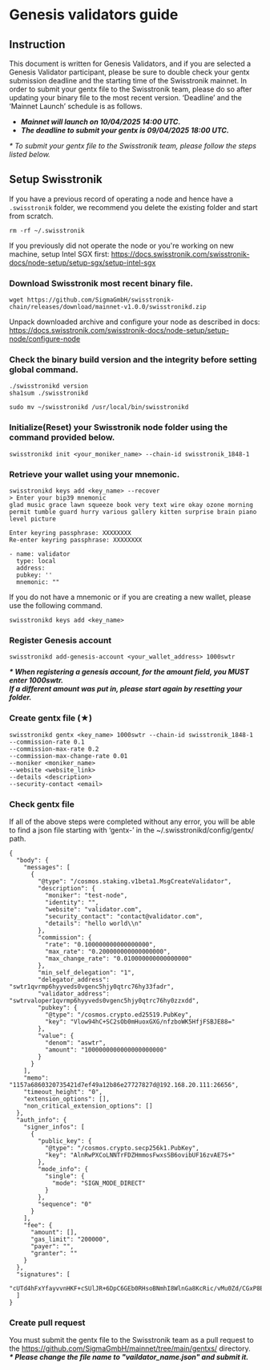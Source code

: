 # Genesis validators guide

## Instruction

This document is written for Genesis Validators, and if you are selected a Genesis Validator participant, please be sure to double check your gentx submission deadline and the starting time of the Swisstronik mainnet. In order to submit your gentx file to the Swisstronik team, please do so after updating your binary file to the most recent version. ‘Deadline’ and the ‘Mainnet Launch’ schedule is as follows.

* _**Mainnet will launch on 10/04/2025 14:00 UTC.**_
* _**The deadline to submit your gentx is 09/04/2025 18:00 UTC.**_

_\* To submit your gentx file to the Swisstronik team, please follow the steps listed below._

## Setup Swisstronik

If you have a previous record of operating a node and hence have a `.swisstronik` folder, we recommend you delete the existing folder and start from scratch.

```
rm -rf ~/.swisstronik
```

If you previously did not operate the node or you're working on new machine, setup Intel SGX first: https://docs.swisstronik.com/swisstronik-docs/node-setup/setup-sgx/setup-intel-sgx

### Download Swisstronik most recent binary file.

```
wget https://github.com/SigmaGmbH/swisstronik-chain/releases/download/mainnet-v1.0.0/swisstronikd.zip
```

Unpack downloaded archive and configure your node as described in docs: https://docs.swisstronik.com/swisstronik-docs/node-setup/setup-node/configure-node

### Check the binary build version and the integrity before setting global command.

```
./swisstronikd version
sha1sum ./swisstronikd

sudo mv ~/swisstronikd /usr/local/bin/swisstronikd
```

### Initialize(Reset) your Swisstronik node folder using the command provided below.

```
swisstronikd init <your_moniker_name> --chain-id swisstronik_1848-1
```

### Retrieve your wallet using your mnemonic.

```
swisstronikd keys add <key_name> --recover
> Enter your bip39 mnemonic
glad music grace lawn squeeze book very text wire okay ozone morning permit tumble guard hurry various gallery kitten surprise brain piano level picture

Enter keyring passphrase: XXXXXXXX
Re-enter keyring passphrase: XXXXXXXX

- name: validator
  type: local
  address:
  pubkey: ''
  mnemonic: ""
```

If you do not have a mnemonic or if you are creating a new wallet, please use the following command.

```
swisstronikd keys add <key_name>
```

### Register Genesis account

```
swisstronikd add-genesis-account <your_wallet_address> 1000swtr
```

_**\* When registering a genesis account, for the amount field, you MUST enter 1000swtr.**_\
&#x20;  _**If a different amount was put in, please start again by resetting your folder.**_

### Create gentx file (★)

```
swisstronikd gentx <key_name> 1000swtr --chain-id swisstronik_1848-1
--commission-rate 0.1
--commission-max-rate 0.2
--commission-max-change-rate 0.01
--moniker <moniker_name>
--website <website_link>
--details <description>
--security-contact <email>
```

### Check gentx file

If all of the above steps were completed without any error, you will be able to find a json file starting with ‘gentx-’ in the \~/.swisstronikd/config/gentx/ path.

```
{
  "body": {
    "messages": [
      {
        "@type": "/cosmos.staking.v1beta1.MsgCreateValidator",
        "description": {
          "moniker": "test-node",
          "identity": "",
          "website": "validator.com",
          "security_contact": "contact@validator.com",
          "details": "hello world\\n"
        },
        "commission": {
          "rate": "0.100000000000000000",
          "max_rate": "0.200000000000000000",
          "max_change_rate": "0.010000000000000000"
        },
        "min_self_delegation": "1",
        "delegator_address": "swtr1qvrmp6hyyveds0vgenc5hjy0qtrc76hy33fadr",
        "validator_address": "swtrvaloper1qvrmp6hyyveds0vgenc5hjy0qtrc76hy0zzxdd",
        "pubkey": {
          "@type": "/cosmos.crypto.ed25519.PubKey",
          "key": "Vlow94hC+SC2sOb0mHuoxGXG/nfzboWK5HfjFSBJE88="
        },
        "value": {
          "denom": "aswtr",
          "amount": "1000000000000000000000"
        }
      }
    ],
    "memo": "1157a6860320735421d7ef49a12b86e27727827d@192.168.20.111:26656",
    "timeout_height": "0",
    "extension_options": [],
    "non_critical_extension_options": []
  },
  "auth_info": {
    "signer_infos": [
      {
        "public_key": {
          "@type": "/cosmos.crypto.secp256k1.PubKey",
          "key": "AlnRwPXCoLNNTrFDZHmmosFwxsSB6ovibUF16zvAE7S+"
        },
        "mode_info": {
          "single": {
            "mode": "SIGN_MODE_DIRECT"
          }
        },
        "sequence": "0"
      }
    ],
    "fee": {
      "amount": [],
      "gas_limit": "200000",
      "payer": "",
      "granter": ""
    }
  },
  "signatures": [
    "cUTd4hFxYfayvvnHKF+cSUlJR+6DpC6GEb0RHsoBNmhI8WlnGa8KcRic/vMu0Zd/CGxP8B7yYKu3a+dqOpGitg=="
  ]
}
```

### Create pull request

You must submit the gentx file to the Swisstronik team as a pull request to the https://github.com/SigmaGmbH/mainnet/tree/main/gentxs/ directory.\
_**\* Please change the file name to "vaildator\_name.json" and submit it.**_
